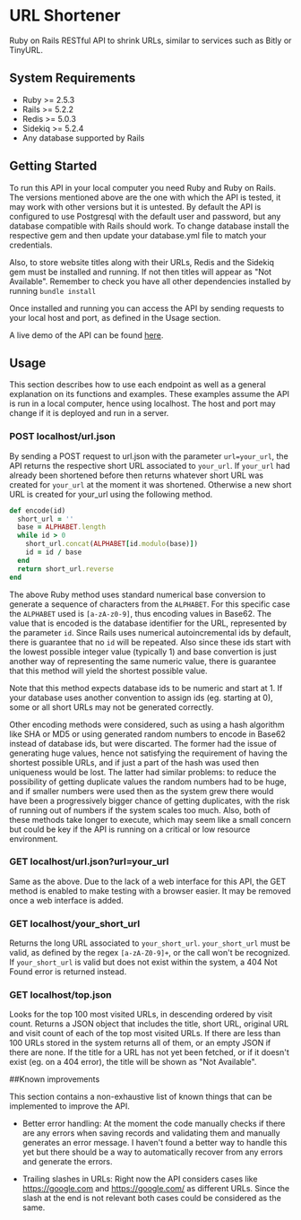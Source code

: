 # URL Shortener

Ruby on Rails RESTful API to shrink URLs, similar to services such as Bitly or TinyURL.

## System Requirements

- Ruby >= 2.5.3
- Rails >= 5.2.2
- Redis  >= 5.0.3
- Sidekiq >= 5.2.4
- Any database supported by Rails

## Getting Started

To run this API in your local computer you need Ruby and Ruby on Rails. The versions mentioned above 
are the one with which the API is tested, it may work with other versions but it is untested. By
default the API is configured to use Postgresql with the default user and password,
but any database compatible with Rails should work. To change database install the
respective gem and then update your database.yml file to match your credentials.

Also, to store website titles along with their URLs, Redis and the Sidekiq gem must be installed and
running. If not then titles will appear as "Not Available". Remember to check you have all other
dependencies installed by running `bundle install`

Once installed and running you can access the API by sending requests to your local host and port,
as defined in the Usage section.

A live demo of the API can be found [here](https://url-shortener-42280.herokuapp.com/url.json?url=https://example.com).

## Usage

This section describes how to use each endpoint as well as a general explanation on its functions
and examples. These examples assume the API is run in a local computer, hence using localhost. The
host and port may change if it is deployed and run in a server.

### POST localhost/url.json
By sending a POST request to url.json with the parameter `url=your_url`, the API returns the respective
short URL associated to `your_url`. If `your_url` had already been shortened before then returns
whatever short URL was created for `your_url` at the moment it was shortened. Otherwise a new short
URL is created for your_url using the following method.

```ruby
def encode(id)
  short_url = ''
  base = ALPHABET.length
  while id > 0
    short_url.concat(ALPHABET[id.modulo(base)])
    id = id / base
  end
  return short_url.reverse
end
```

The above Ruby method uses standard numerical base conversion to generate a sequence of characters from the `ALPHABET`. For this specific case the `ALPHABET` used is `[a-zA-z0-9]`, thus encoding values in Base62. The value that is encoded is the database identifier for the URL, represented by the parameter `id`. Since Rails uses numerical autoincremental ids by default, there is guarantee that no `id` will be repeated. Also since these ids start with the lowest possible integer value (typically 1) and base convertion is just another way of representing the same numeric value, there is guarantee that this method will yield the shortest possible value.

Note that this method expects database ids to be numeric and start at 1. If your database uses another convention to assign ids (eg. starting at 0), some or all short URLs may not be generated correctly.

Other encoding methods were considered, such as using a hash algorithm like SHA or MD5 or using generated random numbers to encode in Base62 instead of database ids, but were discarted. The former had the issue of generating huge values, hence not satisfying the requirement of having the shortest possible URLs, and if just a part of the hash was used  then uniqueness would be lost. The latter had similar problems: to reduce the possibility of getting duplicate values the random numbers had to be huge, and if smaller numbers were used then as the system grew there would have been a progressively bigger chance of getting duplicates, with the risk of running out of numbers if the system scales too much. Also, both of these methods take longer to execute, which may seem like a small concern but could be key if the API is running on a critical or low resource environment.

### GET localhost/url.json?url=your_url
Same as the above. Due to the lack of a web interface for this API, the
GET method is enabled to make testing with a browser easier. It may be removed once a web interface is added.

### GET localhost/your_short_url
Returns the long URL associated to `your_short_url`. `your_short_url` must be valid, as defined by the
regex `[a-zA-Z0-9]+`, or the call won't be recognized. If `your_short_url` is valid but does not exist
within the system, a 404 Not Found error is returned instead.

### GET localhost/top.json
Looks for the top 100 most visited URLs, in descending ordered by visit count. Returns a JSON object
that includes the title, short URL, original URL and visit count of each of the top most visited
URLs. If there are less than 100 URLs stored in the system returns all of them, or an empty JSON if
there are none. If the title for a URL has not yet been fetched, or if it doesn't exist (eg. on a
404 error), the title will be shown as "Not Available".

##Known improvements

This section contains a non-exhaustive list of known things that can be implemented to improve the API.

- Better error handling: At the moment the code manually checks if there are any errors when saving records
and validating them and manually generates an error message. I haven't found a better way to handle this yet but
there should be a way to automatically recover from any errors and generate the errors.

- Trailing slashes in URLs: Right now the API considers cases like https://google.com and https://google.com/
as different URLs. Since the slash at the end is not relevant both cases could be considered as the same.